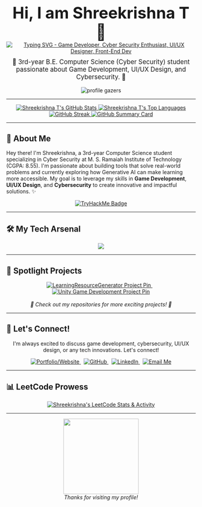 <div align="center">

  <h1 style="font-size: 3em; font-weight: bold; margin-bottom: 0;">Hi, I am Shreekrishna T 👋</h1> 
  <a href="https://git.io/typing-svg">
    <img src="https://readme-typing-svg.demolab.com?font=Fira+Code&weight=600&size=28&pause=1000&color=3498DB&center=true&vCenter=true&width=460&lines=Game+Developer;Cyber+Security+Enthusiast;UI%2FUX+Designer;Front-End+Dev" alt="Typing SVG - Game Developer, Cyber Security Enthusiast, UI/UX Designer, Front-End Dev" />
  </a>

  <br>

  <p style="font-size: 1.2em; margin-top: 10px;">
    🚀 3rd-year B.E. Computer Science (Cyber Security) student passionate about Game Development, UI/UX Design, and Cybersecurity. 🚀 
  </p>

  <img src="https://komarev.com/ghpvc/?username=TShreek&label=Profile%20Gazers&color=00A86B&style=flat-square" alt="profile gazers"/>

</div>

---

<div align="center">
  <a href="https://github.com/TShreek">
    <img src="https://github-readme-stats.vercel.app/api?username=TShreek&show_icons=true&theme=tokyonight&hide_border=true&count_private=true&include_all_commits=true&card_width=49%" alt="Shreekrishna T's GitHub Stats" />
  </a>
  <a href="https://github.com/TShreek">
    <img src="https://github-readme-stats.vercel.app/api/top-langs/?username=TShreek&layout=compact&theme=tokyonight&hide_border=true&card_width=49%" alt="Shreekrishna T's Top Languages" />
  </a>
  <a href="https://streak-stats.demolab.com?user=TShreek">
    <img src="https://streak-stats.demolab.com?user=TShreek&theme=tokyonight&hide_border=true" alt="GitHub Streak" />
  </a>
  <a href="https://github-profile-summary-cards.vercel.app/api/cards/profile-details?username=TShreek&theme=tokyonight">
    <img src="https://github-profile-summary-cards.vercel.app/api/cards/profile-details?username=TShreek&theme=tokyonight" alt="GitHub Summary Card" />
  </a>
</div>

---

## 🎯 About Me

Hey there! I'm Shreekrishna, a 3rd-year Computer Science student specializing in Cyber Security at M. S. Ramaiah Institute of Technology (CGPA: 8.55). I'm passionate about building tools that solve real-world problems and currently exploring how Generative AI can make learning more accessible. My goal is to leverage my skills in **Game Development**, **UI/UX Design**, and **Cybersecurity** to create innovative and impactful solutions. ✨

<div align="center">
  <a href="https://tryhackme.com/p/Shmegatron" target="_blank">
    <img src="https://tryhackme-badges.s3.amazonaws.com/Shmegatron.png" alt="TryHackMe Badge" />
  </a>
</div>

---

## 🛠️ My Tech Arsenal

<div align="center" style="display: flex; flex-wrap: wrap; justify-content: center; gap: 15px;">
  <img src="https://skillicons.dev/icons?i=python,cpp,cs,js,typescript,html,css,figma,unity,git,docker,mysql,gcp,aws,flutter"/>
</div>

---

## 🌟 Spotlight Projects

<div align="center">
  <a href="https://github.com/TShreek/LearningResourceGenerator">
    <img src="https://github-readme-stats.vercel.app/api/pin/?username=TShreek&repo=LearningResourceGenerator&theme=tokyonight&hide_border=true&show_owner=true&description_lines_count=2" alt="LearningResourceGenerator Project Pin" />
  </a>
  &nbsp;&nbsp;
  <a href="https://github.com/TShreek/unity">
    <img src="https://github-readme-stats.vercel.app/api/pin/?username=TShreek&repo=unity&theme=tokyonight&hide_border=true&show_owner=true&description_lines_count=2" alt="Unity Game Development Project Pin" />
  </a>
</div>
<br>
<div align="center">
  <em>🚀 Check out my repositories for more exciting projects! 🚀</em>
</div>

---

## 🔗 Let's Connect!

<div align="center">
  <p>
    I'm always excited to discuss game development, cybersecurity, UI/UX design, or any tech innovations. Let's connect!
  </p>
  <a href="https://itshreek.vercel.app/" target="_blank">
    <img src="https://img.shields.io/badge/Portfolio%20Website-00A86B?style=for-the-badge&logo=Vercel&logoColor=white" alt="Portfolio/Website"/>
  </a> &nbsp;
  <a href="https://github.com/TShreek" target="_blank">
    <img src="https://img.shields.io/badge/GitHub-100000?style=for-the-badge&logo=github&logoColor=white" alt="GitHub"/>
  </a> &nbsp;
  <a href="https://www.linkedin.com/in/shreekrishna-tirumalai-88b94425b/" target="_blank"> 
    <img src="https://img.shields.io/badge/LinkedIn-0077B5?style=for-the-badge&logo=linkedin&logoColor=white" alt="LinkedIn"/>
  </a> &nbsp;
  <a href="mailto:tshreek2004@gmail.com" target="_blank"> 
    <img src="https://img.shields.io/badge/Email%20Me-D14836?style=for-the-badge&logo=gmail&logoColor=white" alt="Email Me"/>
  </a>
</div>

---

## 📊 LeetCode Prowess

<div align="center">
  <a href="https://leetcode.com/u/TShreek/" target="_blank">
    <img src="https://leetcard.jacoblin.cool/TShreek?theme=dark&font=Fira%20Code&ext=activity,heatmap&border=0&radius=10&height=350" alt="Shreekrishna's LeetCode Stats & Activity"/>
  </a>
</div>

---

<div align="center">
  <img src="https://media.giphy.com/media/LmNwrBhejkK9EFP504/giphy.gif" width="200"> <br>
  <em>Thanks for visiting my profile!</em>
</div>

